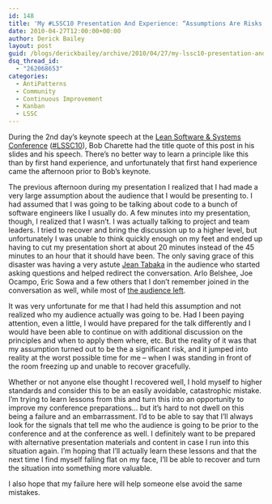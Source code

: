 ```yaml
---
id: 148
title: 'My #LSSC10 Presentation And Experience: “Assumptions Are Risks We Have Accepted”'
date: 2010-04-27T12:00:00+00:00
author: Derick Bailey
layout: post
guid: /blogs/derickbailey/archive/2010/04/27/my-lssc10-presentation-and-experience-assumptions-are-risks-we-have-accepted.aspx
dsq_thread_id:
  - "262068653"
categories:
  - AntiPatterns
  - Community
  - Continuous Improvement
  - Kanban
  - LSSC
---
```

During the 2nd day’s keynote speech at the [Lean Software & Systems Conference](http://atlanta2010.leanssc.org/) ([#LSSC10](http://www.google.com/search?q=%23LSSC10)), Bob Charette had the title quote of this post in his slides and his speech. There’s no better way to learn a principle like this than by first hand experience, and unfortunately that first hand experience came the afternoon prior to Bob’s keynote.

The previous afternoon during my presentation I realized that I had made a very large assumption about the audience that I would be presenting to. I had assumed that I was going to be talking about code to a bunch of software engineers like I usually do. A few minutes into my presentation, though, I realized that I wasn’t. I was actually talking to project and team leaders. I tried to recover and bring the discussion up to a higher level, but unfortunately I was unable to think quickly enough on my feet and ended up having to cut my presentation short at about 20 minutes instead of the 45 minutes to an hour that it should have been. The only saving grace of this disaster was having a very astute [Jean Tabaka](http://twitter.com/jeantabaka/status/12599280244) in the audience who started asking questions and helped redirect the conversation. Arlo Belshee, Joe Ocampo, Eric Sowa and a few others that I don’t remember joined in the conversation as well, while most of [the audience left](http://twitter.com/jitterted/status/12598653181).

It was very unfortunate for me that I had held this assumption and not realized who my audience actually was going to be. Had I been paying attention, even a little, I would have prepared for the talk differently and I would have been able to continue on with additional discussion on the principles and when to apply them where, etc. But the reality of it was that my assumption turned out to be the a significant risk, and it jumped into reality at the worst possible time for me – when I was standing in front of the room freezing up and unable to recover gracefully. 

Whether or not anyone else thought I recovered well, I hold myself to higher standards and consider this to be an easily avoidable, catastrophic mistake. I’m trying to learn lessons from this and turn this into an opportunity to improve my conference preparations… but it’s hard to not dwell on this being a failure and an embarrassment. I’d to be able to say that I’ll always look for the signals that tell me who the audience is going to be prior to the conference and at the conference as well. I definitely want to be prepared with alternative presentation materials and content in case I run into this situation again. I’m hoping that I’ll actually learn these lessons and that the next time I find myself falling flat on my face, I’ll be able to recover and turn the situation into something more valuable. 

I also hope that my failure here will help someone else avoid the same mistakes.